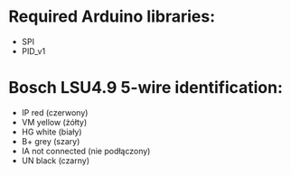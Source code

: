 # Required Arduino libraries:
- SPI
- PID_v1

# Bosch LSU4.9 5-wire identification:
- IP      red             (czerwony)
- VM      yellow          (żółty)
- HG      white           (biały)
- B+      grey            (szary)
- IA      not connected   (nie podłączony)
- UN      black           (czarny)
